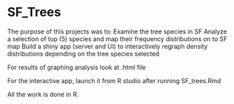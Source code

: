 # SF_Trees

The purpose of this projects was to:
Examine the tree species in SF
Analyze a selection of top (5) species and map their frequency distributions on to SF map
Build a shiny app (server and UI) to interactively regraph density distributions depending on the tree species selected

For results of graphing analysis look at .html file

For the interactive app, launch it from R studio after running SF_trees.Rmd

All the work is done in R.